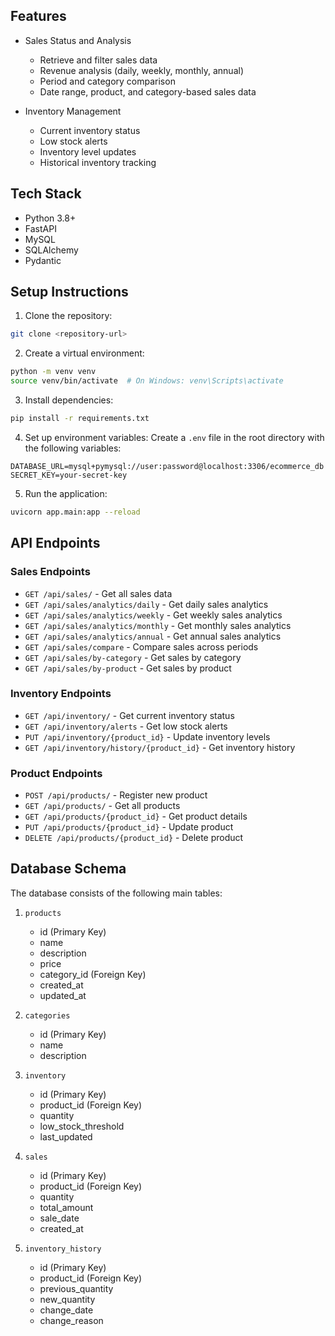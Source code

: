 ## Features

- Sales Status and Analysis
  - Retrieve and filter sales data
  - Revenue analysis (daily, weekly, monthly, annual)
  - Period and category comparison
  - Date range, product, and category-based sales data

- Inventory Management
  - Current inventory status
  - Low stock alerts
  - Inventory level updates
  - Historical inventory tracking

## Tech Stack

- Python 3.8+
- FastAPI
- MySQL
- SQLAlchemy
- Pydantic

## Setup Instructions

1. Clone the repository:
```bash
git clone <repository-url>
```

2. Create a virtual environment:
```bash
python -m venv venv
source venv/bin/activate  # On Windows: venv\Scripts\activate
```

3. Install dependencies:
```bash
pip install -r requirements.txt
```

4. Set up environment variables:
Create a `.env` file in the root directory with the following variables:
```
DATABASE_URL=mysql+pymysql://user:password@localhost:3306/ecommerce_db
SECRET_KEY=your-secret-key
```

5. Run the application:
```bash
uvicorn app.main:app --reload
```

## API Endpoints

### Sales Endpoints
- `GET /api/sales/` - Get all sales data
- `GET /api/sales/analytics/daily` - Get daily sales analytics
- `GET /api/sales/analytics/weekly` - Get weekly sales analytics
- `GET /api/sales/analytics/monthly` - Get monthly sales analytics
- `GET /api/sales/analytics/annual` - Get annual sales analytics
- `GET /api/sales/compare` - Compare sales across periods
- `GET /api/sales/by-category` - Get sales by category
- `GET /api/sales/by-product` - Get sales by product

### Inventory Endpoints
- `GET /api/inventory/` - Get current inventory status
- `GET /api/inventory/alerts` - Get low stock alerts
- `PUT /api/inventory/{product_id}` - Update inventory levels
- `GET /api/inventory/history/{product_id}` - Get inventory history

### Product Endpoints
- `POST /api/products/` - Register new product
- `GET /api/products/` - Get all products
- `GET /api/products/{product_id}` - Get product details
- `PUT /api/products/{product_id}` - Update product
- `DELETE /api/products/{product_id}` - Delete product

## Database Schema

The database consists of the following main tables:

1. `products`
   - id (Primary Key)
   - name
   - description
   - price
   - category_id (Foreign Key)
   - created_at
   - updated_at

2. `categories`
   - id (Primary Key)
   - name
   - description

3. `inventory`
   - id (Primary Key)
   - product_id (Foreign Key)
   - quantity
   - low_stock_threshold
   - last_updated

4. `sales`
   - id (Primary Key)
   - product_id (Foreign Key)
   - quantity
   - total_amount
   - sale_date
   - created_at

5. `inventory_history`
   - id (Primary Key)
   - product_id (Foreign Key)
   - previous_quantity
   - new_quantity
   - change_date
   - change_reason
